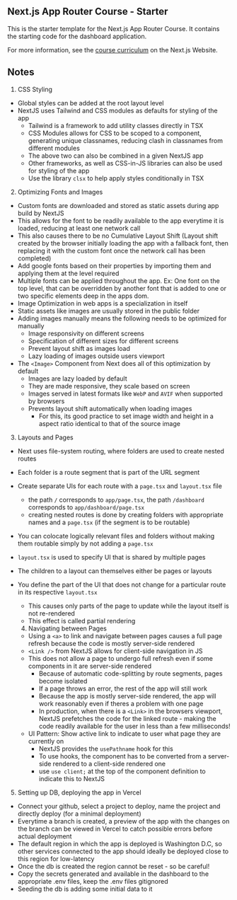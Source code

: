 ## Next.js App Router Course - Starter

This is the starter template for the Next.js App Router Course. It contains the starting code for the dashboard application.

For more information, see the [course curriculum](https://nextjs.org/learn) on the Next.js Website.

## Notes

1. CSS Styling

- Global styles can be added at the root layout level
- NextJS uses Tailwind and CSS modules as defaults for styling of the app
  - Tailwind is a framework to add utility classes directly in TSX
  - CSS Modules allows for CSS to be scoped to a component, generating unique classnames, reducing clash in classnames from different modules
  - The above two can also be combined in a given NextJS app
  - Other frameworks, as well as CSS-in-JS libraries can also be used for styling of the app
  - Use the library `clsx` to help apply styles conditionally in TSX

2. Optimizing Fonts and Images

- Custom fonts are downloaded and stored as static assets during app build by NextJS
- This allows for the font to be readily available to the app everytime it is loaded, reducing at least one network call
- This also causes there to be no Cumulative Layout Shift (Layout shift created by the browser initially loading the app with a fallback font, then replacing it with the custom font once the network call has been completed)
- Add google fonts based on their properties by importing them and applying them at the level required
- Multiple fonts can be applied throughout the app. Ex: One font on the top level, that can be overridden by another font that is added to one or two specific elements deep in the apps dom.
- Image Optimization in web apps is a specialization in itself
- Static assets like images are usually stored in the public folder
- Adding images manually means the following needs to be optimized for manually
  - Image responsivity on different screens
  - Specification of different sizes for different screens
  - Prevent layout shift as images load
  - Lazy loading of images outside users viewport
- The `<Image>` Component from Next does all of this optimization by default
  - Images are lazy loaded by default
  - They are made responsive, they scale based on screen
  - Images served in latest formats like `WebP` and `AVIF` when supported by browsers
  - Prevents layout shift automatically when loading images
    - For this, its good practice to set image width and height in a aspect ratio identical to that of the source image

3. Layouts and Pages

- Next uses file-system routing, where folders are used to create nested routes
- Each folder is a route segment that is part of the URL segment
- Create separate UIs for each route with a `page.tsx` and `layout.tsx` file
  - the path `/` corresponds to `app/page.tsx`, the path `/dashboard` corresponds to `app/dashboard/page.tsx`
  - creating nested routes is done by creating folders with appropriate names and a `page.tsx` (if the segment is to be routable)
- You can colocate logically relevant files and folders without making them routable simply by not adding a `page.tsx`
- `layout.tsx` is used to specify UI that is shared by multiple pages
- The children to a layout can themselves either be pages or layouts
- You define the part of the UI that does not change for a particular route in its respective `layout.tsx`

  - This causes only parts of the page to update while the layout itself is not re-rendered
  - This effect is called partial rendering

  4. Navigating between Pages

  - Using a `<a>` to link and navigate between pages causes a full page refresh because the code is mostly server-side rendered
  - `<Link />` from NextJS allows for client-side navigation in JS
  - This does not allow a page to undergo full refresh even if some components in it are server-side rendered
    - Because of automatic code-splitting by route segments, pages become isolated
    - If a page throws an error, the rest of the app will still work
    - Because the app is mostly server-side rendered, the app will work reasonably even if theres a problem with one page
    - In production, when there is a `<Link>` in the browsers viewport, NextJS prefetches the code for the linked route - making the code readily available for the user in less than a few milliseconds!
  - UI Pattern: Show active link to indicate to user what page they are currently on
    - NextJS provides the `usePathname` hook for this
    - To use hooks, the component has to be converted from a server-side rendered to a client-side rendered one
    - use `use client;` at the top of the component definition to indicate this to NextJS

5. Setting up DB, deploying the app in Vercel

- Connect your github, select a project to deploy, name the project and directly deploy (for a minimal deployment)
- Everytime a branch is created, a preview of the app with the changes on the branch can be viewed in Vercel to catch possible errors before actual deployment
- The default region in which the app is deployed is Washington D.C, so other services connected to the app should ideally be deployed close to this region for low-latency
- Once the db is created the region cannot be reset - so be careful!
- Copy the secrets generated and available in the dashboard to the appropriate .env files, keep the .env files gitignored
- Seeding the db is adding some initial data to it